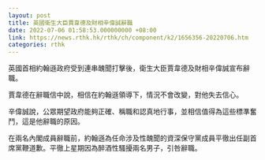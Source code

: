 ```yaml
---
layout: post
title: 英國衛生大臣賈韋德及財相辛偉誠辭職
date: 2022-07-06 01:58:53.000000000 +08:00
link: https://news.rthk.hk/rthk/ch/component/k2/1656356-20220706.htm
categories: rthk
---
```


英國首相約翰遜政府受到連串醜聞打擊後，衛生大臣賈韋德及財相辛偉誠宣布辭職。

賈韋德在辭職信中說，相信在約翰遜領導下，情況不會改變，對他失去信心。

辛偉誠說，公眾期望政府能夠正確、稱職和認真地行事，並相信值得為這些標準奮鬥，這是他辭職的原因。

在兩名內閣成員辭職前，約翰遜為任命涉及性醜聞的資深保守黨成員平徹出任副首席黨鞭道歉。平徹上星期因為醉酒性騷擾兩名男子，引咎辭職。
